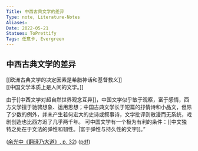 ```yaml
---
Title: 中西古典文学的差异 
Type: note, Literature-Notes 
Aliases: 
Date: 2022-05-21
Statues: ToPrettify 
Tags: 任意卡, Evergreen
---
```


## 中西古典文学的差异

[[欧洲古典文学的决定因素是希腊神话和基督教义]]  
[[中国文学本质上是人间的文学。]]  

由于[[中西文学对超自然世界观念互异]]，中国文学似乎敏于观察，富于感情，西方文学擅于驰骋想象、运用思想；中国古典文学长于短篇的抒情诗和小品文，但除了少数的例外，并未产生若何宏大的史诗或叙事诗，文学批评则散漫而无系统，戏剧创造也比西方迟了几乎两千年。
可中国文学有一个极为有利的条件：[[中文独特之处在于文法的弹性和韧性。|富于弹性与持久性的文字]]。” 

([余光中《翻译乃大道》, p. 32](zotero://select/library/items/WJ73K8PV)) ([pdf](zotero://open-pdf/library/items/9AQ6RCX4?page=32&annotation=DQDX5XKV))

